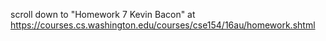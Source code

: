 scroll down to "Homework 7 Kevin Bacon" at
https://courses.cs.washington.edu/courses/cse154/16au/homework.shtml
